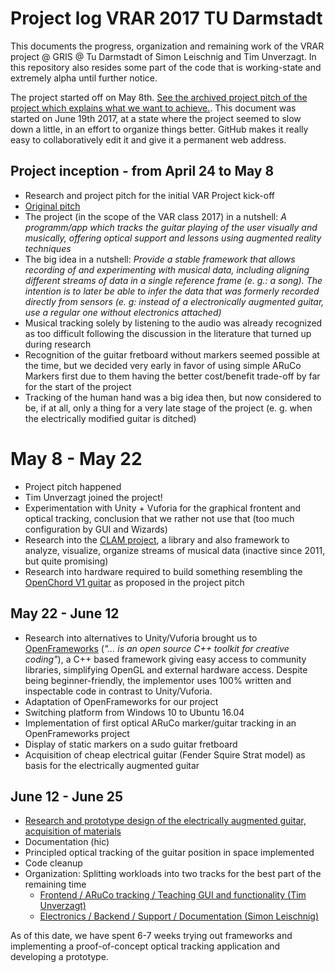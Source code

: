 # Project log VRAR 2017 TU Darmstadt

This documents the progress, organization and remaining work of the VRAR project @ GRIS @ Tu Darmstadt of Simon Leischnig and Tim Unverzagt. In this repository also resides some part of the code that is working-state and extremely alpha until further notice.

The project started off on May 8th. [See the archived project pitch of the project which explains what we want to achieve.](doc/project_pitch.md). This document was
started on June 19th 2017, at a state where the project seemed to slow down a
little, in an effort to organize things better. GitHub makes it really easy to collaboratively edit it and give it a permanent web address.

## Project inception - from April 24 to May 8

- Research and project pitch for the initial VAR Project kick-off
- [Original pitch](doc/project_pitch.md)
- The project (in the scope of the VAR class 2017) in a nutshell:
  _A programm/app which tracks the guitar playing
  of the user visually and musically, offering optical support and lessons
  using augmented reality techniques_
- The big idea in a nutshell: _Provide a stable framework that allows recording
  of and experimenting with musical data, including aligning different streams
  of data in a single reference frame (e. g.: a song). The intention is to later
  be able to infer the data that was formerly recorded directly from sensors
  (e. g: instead of a electronically augmented guitar, use a regular one without
  electronics attached)_
- Musical tracking solely by listening to the audio was already recognized as
  too difficult following the discussion in the literature that turned up
  during research
- Recognition of the guitar fretboard without markers seemed possible at the time, but
  we decided very early in favor of using simple ARuCo Markers first due to them
  having the better cost/benefit trade-off by far for the start of the project
- Tracking of the human hand was a big idea then, but now considered to be, if at all, only a thing for a very late stage of the project (e. g. when the electrically modified guitar is ditched)

# May 8 - May 22

 - Project pitch happened
 - Tim Unverzagt joined the project!
 - Experimentation with Unity + Vuforia for the graphical frontent and optical tracking, conclusion that we rather not use that (too much configuration by GUI and Wizards)
 - Research into the [CLAM project](http://clam-project.org/), a library and also
 framework to analyze, visualize, organize streams of musical data (inactive since 2011, but quite promising)
 - Research into hardware required to build something resembling the [OpenChord V1
 guitar](http://www.laboratoryspokane.com/openchord/the-openchord-v1-guitar/)
 as proposed in the project pitch

## May 22 - June 12
- Research into alternatives to Unity/Vuforia brought us to
  [OpenFrameworks](http://openframeworks.cc) (_"... is an open source C++ toolkit for creative coding"_), a C++ based framework giving easy access to community libraries, simplifying OpenGL and external hardware access. Despite being beginner-friendly, the implementor uses  100% written and inspectable code in contrast to Unity/Vuforia.
- Adaptation of OpenFrameworks for our project
- Switching platform from Windows 10 to Ubuntu 16.04
- Implementation of first optical ARuCo marker/guitar tracking in an OpenFrameworks project
- Display of static markers on a sudo guitar fretboard
- Acquisition of cheap electrical guitar (Fender Squire Strat model) as basis for the electrically augmented guitar

## June 12 - June 25

- [Research and prototype design of the electrically augmented guitar, acquisition of materials](doc/electronics.md)
- Documentation (hic)
- Principled optical tracking of the guitar position in space implemented
- Code cleanup
- Organization: Splitting workloads into two tracks for the best part of the remaining time
   * [Frontend / ARuCo tracking / Teaching GUI and functionality  (Tim Unverzagt)](doc/frontend_tracking.md)
   * [Electronics / Backend / Support / Documentation (Simon Leischnig)](doc/electronics.md)

As of this date, we have spent 6-7 weeks trying out frameworks and implementing a
proof-of-concept optical tracking application and developing a prototype.
